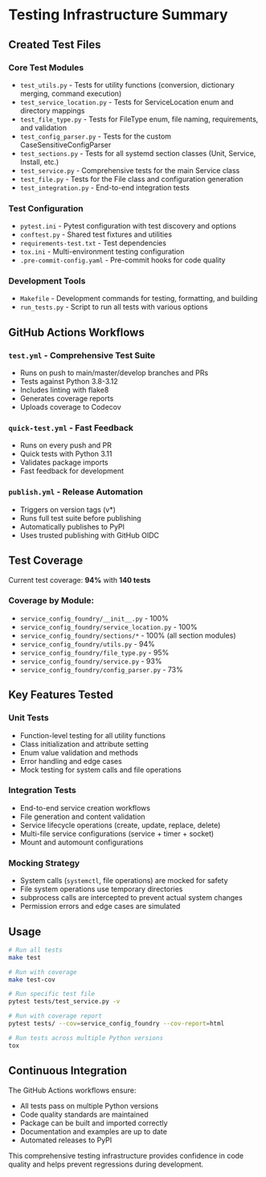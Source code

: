 # Testing Infrastructure Summary

## Created Test Files

### Core Test Modules
- `test_utils.py` - Tests for utility functions (conversion, dictionary merging, command execution)
- `test_service_location.py` - Tests for ServiceLocation enum and directory mappings
- `test_file_type.py` - Tests for FileType enum, file naming, requirements, and validation
- `test_config_parser.py` - Tests for the custom CaseSensitiveConfigParser
- `test_sections.py` - Tests for all systemd section classes (Unit, Service, Install, etc.)
- `test_service.py` - Comprehensive tests for the main Service class
- `test_file.py` - Tests for the File class and configuration generation
- `test_integration.py` - End-to-end integration tests

### Test Configuration
- `pytest.ini` - Pytest configuration with test discovery and options
- `conftest.py` - Shared test fixtures and utilities
- `requirements-test.txt` - Test dependencies
- `tox.ini` - Multi-environment testing configuration
- `.pre-commit-config.yaml` - Pre-commit hooks for code quality

### Development Tools
- `Makefile` - Development commands for testing, formatting, and building
- `run_tests.py` - Script to run all tests with various options

## GitHub Actions Workflows

### `test.yml` - Comprehensive Test Suite
- Runs on push to main/master/develop branches and PRs
- Tests against Python 3.8-3.12
- Includes linting with flake8
- Generates coverage reports
- Uploads coverage to Codecov

### `quick-test.yml` - Fast Feedback
- Runs on every push and PR
- Quick tests with Python 3.11
- Validates package imports
- Fast feedback for development

### `publish.yml` - Release Automation
- Triggers on version tags (v*)
- Runs full test suite before publishing
- Automatically publishes to PyPI
- Uses trusted publishing with GitHub OIDC

## Test Coverage

Current test coverage: **94%** with **140 tests**

### Coverage by Module:
- `service_config_foundry/__init__.py` - 100%
- `service_config_foundry/service_location.py` - 100%
- `service_config_foundry/sections/*` - 100% (all section modules)
- `service_config_foundry/utils.py` - 94%
- `service_config_foundry/file_type.py` - 95%
- `service_config_foundry/service.py` - 93%
- `service_config_foundry/config_parser.py` - 73%

## Key Features Tested

### Unit Tests
- Function-level testing for all utility functions
- Class initialization and attribute setting
- Enum value validation and methods
- Error handling and edge cases
- Mock testing for system calls and file operations

### Integration Tests
- End-to-end service creation workflows
- File generation and content validation
- Service lifecycle operations (create, update, replace, delete)
- Multi-file service configurations (service + timer + socket)
- Mount and automount configurations

### Mocking Strategy
- System calls (`systemctl`, file operations) are mocked for safety
- File system operations use temporary directories
- subprocess calls are intercepted to prevent actual system changes
- Permission errors and edge cases are simulated

## Usage

```bash
# Run all tests
make test

# Run with coverage
make test-cov

# Run specific test file
pytest tests/test_service.py -v

# Run with coverage report
pytest tests/ --cov=service_config_foundry --cov-report=html

# Run tests across multiple Python versions
tox
```

## Continuous Integration

The GitHub Actions workflows ensure:
- All tests pass on multiple Python versions
- Code quality standards are maintained
- Package can be built and imported correctly
- Documentation and examples are up to date
- Automated releases to PyPI

This comprehensive testing infrastructure provides confidence in code quality and helps prevent regressions during development.
